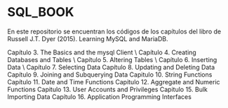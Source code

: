 # SQL_BOOK

En este repositorio se encuentran los códigos de los capítulos del libro de Russell J.T. Dyer (2015). Learning MySQL and MariaDB.

Capítulo 3. The Basics and the mysql Client \\
Capítulo 4. Creating Databases and Tables \\
Capítulo 5. Altering Tables \\
Capítulo 6. Inserting Data \\
Capítulo 7. Selecting Data
Capítulo 8. Updating and Deleting Data
Capítulo 9. Joining and Subquerying Data
Capitulo 10. String Functions
Capítulo 11. Date and Time Functions
Capitulo 12. Aggregate and Numeric Functions
Capitulo 13. User Accounts and Privileges
Capitulo 15. Bulk Importing Data
Capítulo 16. Application Programming Interfaces
